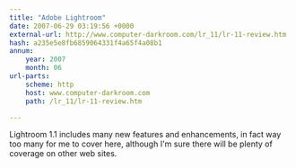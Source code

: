 ```yaml
---
title: "Adobe Lightroom"
date: 2007-06-29 03:19:56 +0000
external-url: http://www.computer-darkroom.com/lr_11/lr-11-review.htm
hash: a235e5e8fb6859064331f4a65f4a08b1
annum:
    year: 2007
    month: 06
url-parts:
    scheme: http
    host: www.computer-darkroom.com
    path: /lr_11/lr-11-review.htm

---
```


Lightroom 1.1 includes many new features and enhancements, in fact way too many for me to cover here, although I'm sure there will be plenty of coverage on other web sites.
